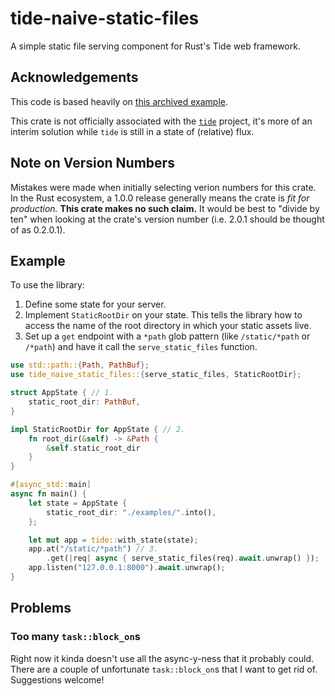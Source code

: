 # tide-naive-static-files

A simple static file serving component for Rust's Tide web framework.

## Acknowledgements

This code is based heavily on [this archived example](https://github.com/http-rs/tide/blob/4aec5fe2bb6b8202f7ae48e416eeb37345cf029f/backup/examples/staticfile.rs).

This crate is not officially associated with the [`tide`](https://github.com/http-rs/tide) project, it's more of an interim solution while `tide` is still in a state of (relative) flux.

## Note on Version Numbers

Mistakes were made when initially selecting verion numbers for this crate. In the Rust ecosystem, a 1.0.0 release generally means the crate is *fit for production.* **This crate makes no such claim.** It would be best to "divide by ten" when looking at the crate's version number (i.e. 2.0.1 should be thought of as 0.2.0.1).

## Example

To use the library:

1. Define some state for your server.
2. Implement `StaticRootDir` on your state. This tells the library how to access the name of the root directory in which your static assets live.
3. Set up a `get` endpoint with a `*path` glob pattern (like `/static/*path` or `/*path`) and have it call the `serve_static_files` function.

```rust
use std::path::{Path, PathBuf};
use tide_naive_static_files::{serve_static_files, StaticRootDir};

struct AppState { // 1.
    static_root_dir: PathBuf,
}

impl StaticRootDir for AppState { // 2.
    fn root_dir(&self) -> &Path {
        &self.static_root_dir
    }
}

#[async_std::main]
async fn main() {
    let state = AppState {
        static_root_dir: "./examples/".into(),
    };

    let mut app = tide::with_state(state);
    app.at("/static/*path") // 3.
        .get(|req| async { serve_static_files(req).await.unwrap() });
    app.listen("127.0.0.1:8000").await.unwrap();
}
```

## Problems

### Too many `task::block_on`s

Right now it kinda doesn't use all the async-y-ness that it probably could. There are a couple of unfortunate `task::block_on`s that I want to get rid of. Suggestions welcome!
